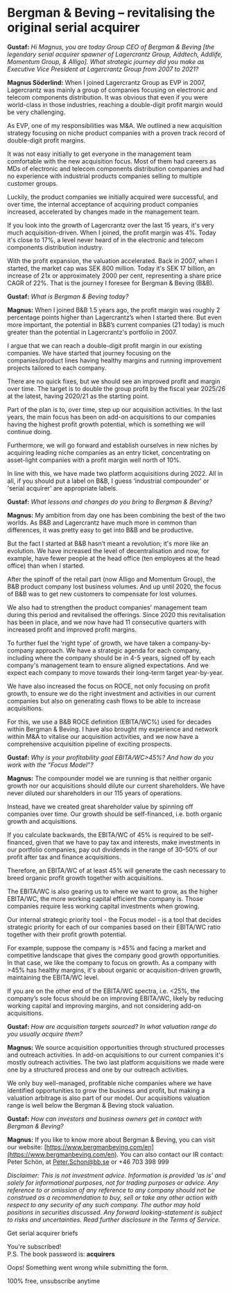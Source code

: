 # Bergman & Beving – revitalising the original serial acquirer

**Gustaf:** _Hi Magnus, you are today Group CEO of Bergman & Beving \[the legendary serial acquirer spawner of Lagercrantz Group, Addtech, Addlife, Momentum Group, & Alligo\]. What strategic journey did you make as Executive Vice President at Lagercrantz Group from 2007 to 2021?_

**Magnus Söderlind:** When I joined Lagercrantz Group as EVP in 2007, Lagercrantz was mainly a group of companies focusing on electronic and telecom components distribution. It was obvious that even if you were world-class in those industries, reaching a double-digit profit margin would be very challenging.

As EVP, one of my responsibilities was M&A. We outlined a new acquisition strategy focusing on niche product companies with a proven track record of double-digit profit margins.

It was not easy initially to get everyone in the management team comfortable with the new acquisition focus. Most of them had careers as MDs of electronic and telecom components distribution companies and had no experience with industrial products companies selling to multiple customer groups.

Luckily, the product companies we initially acquired were successful, and over time, the internal acceptance of acquiring product companies increased, accelerated by changes made in the management team.

If you look into the growth of Lagercrantz over the last 15 years, it's very much acquisition-driven. When I joined, the profit margin was 4%. Today it's close to 17%, a level never heard of in the electronic and telecom components distribution industry.

With the profit expansion, the valuation accelerated. Back in 2007, when I started, the market cap was SEK 800 million. Today it's SEK 17 billion, an increase of 21x or approximately 2000 per cent, representing a share price CAGR of 22%. That is the journey I foresee for Bergman & Beving (B&B).



**Gustaf:** _What is Bergman & Beving today?_

**Magnus:** When I joined B&B 1.5 years ago, the profit margin was roughly 2 percentage points higher than Lagercrantz’s when I started there. But even more important, the potential in B&B’s current companies (21 today) is much greater than the potential in Lagercrantz's portfolio in 2007.

I argue that we can reach a double-digit profit margin in our existing companies. We have started that journey focusing on the companies/product lines having healthy margins and running improvement projects tailored to each company.

There are no quick fixes, but we should see an improved profit and margin over time. The target is to double the group profit by the fiscal year 2025/26 at the latest, having 2020/21 as the starting point.

Part of the plan is to, over time, step up our acquisition activities. In the last years, the main focus has been on add-on acquisitions to our companies having the highest profit growth potential, which is something we will continue doing.

Furthermore, we will go forward and establish ourselves in new niches by acquiring leading niche companies as an entry ticket, concentrating on asset-light companies with a profit margin well north of 10%.

In line with this, we have made two platform acquisitions during 2022. All in all, if you should put a label on B&B, I guess ‘industrial compounder' or 'serial acquirer' are appropriate labels.



**Gustaf:** _What lessons and changes do you bring to Bergman & Beving?_

**Magnus:** My ambition from day one has been combining the best of the two worlds. As B&B and Lagercrantz have much more in common than differences, it was pretty easy to get into B&B and be productive.

But the fact I started at B&B hasn’t meant a revolution; it's more like an evolution. We have increased the level of decentralisation and now, for example, have fewer people at the head office (ten employees at the head office) than when I started.

After the spinoff of the retail part (now Alligo and Momentum Group), the B&B product company lost business volumes. And up until 2020, the focus of B&B was to get new customers to compensate for lost volumes.

We also had to strengthen the product companies' management team during this period and revitalised the offerings. Since 2020 this revitalisation has been in place, and we now have had 11 consecutive quarters with increased profit and improved profit margins.

To further fuel the ‘right type’ of growth, we have taken a company-by-company approach. We have a strategic agenda for each company, including where the company should be in 4-5 years, signed off by each company's management team to ensure aligned expectations. And we expect each company to move towards their long-term target year-by-year.

We have also increased the focus on ROCE, not only focusing on profit growth, to ensure we do the right investment and activities in our current companies but also on generating cash flows to be able to increase acquisitions.

For this, we use a B&B ROCE definition (EBITA/WC%) used for decades within Bergman & Beving. I have also brought my experience and network within M&A to vitalise our acquisition activities, and we now have a comprehensive acquisition pipeline of exciting prospects.



**Gustaf:** _Why is your profitability goal EBITA/WC>45%? And how do you work with the “Focus Model”?_  

**Magnus:** The compounder model we are running is that neither organic growth nor our acquisitions should dilute our current shareholders. We have never diluted our shareholders in our 115 years of operations.

Instead, have we created great shareholder value by spinning off companies over time. Our growth should be self-financed, i.e. both organic growth and acquisitions.

If you calculate backwards, the EBITA/WC of 45% is required to be self-financed, given that we have to pay tax and interests, make investments in our portfolio companies, pay out dividends in the range of 30-50% of our profit after tax and finance acquisitions.

Therefore, an EBITA/WC of at least 45% will generate the cash necessary to breed organic profit growth together with acquisitions.

The EBITA/WC is also gearing us to where we want to grow, as the higher EBITA/WC, the more working capital efficient the company is. Those companies require less working capital investments when growing.

Our internal strategic priority tool - the Focus model - is a tool that decides strategic priority for each of our companies based on their EBITA/WC ratio together with their profit growth potential.

For example, suppose the company is >45% and facing a market and competitive landscape that gives the company good growth opportunities. In that case, we like the company to focus on growth. As a company with >45% has healthy margins, it's about organic or acquisition-driven growth, maintaining the EBITA/WC level.

If you are on the other end of the EBITA/WC spectra, i.e. <25%, the company’s sole focus should be on improving EBITA/WC, likely by reducing working capital and improving margins, and not considering add-on acquisitions.



**Gustaf:** _How are acquisition targets sourced? In what valuation range do you usually acquire them?_

**Magnus:** We source acquisition opportunities through structured processes and outreach activities. In add-on acquisitions to our current companies it's mostly outreach activities. The two last platform acquisitions we made were one by a structured process and one by our outreach activities.

We only buy well-managed, profitable niche companies where we have identified opportunities to grow the business and profit, but making a valuation arbitrage is also part of our model. Our acquisitions valuation range is well below the Bergman & Beving stock valuation.



**Gustaf:** _How can investors and business owners get in contact with Bergman & Beving?_

**Magnus:** If you like to know more about Bergman & Beving, you can visit our website: [https://www.bergmanbeving.com/en](https://www.bergmanbeving.com/en). You can also contact our IR contact: Peter Schön, at [Peter.Schon@bb.se](mailto:Peter.Schon@bb.se) or +46 703 398 999

_Disclaimer: This is not investment advice. Information is provided 'as is' and solely for informational purposes, not for trading purposes or advice. Any reference to or omission of any reference to any company should not be construed as a recommendation to buy, sell or take any other action with respect to any security of any such company. The author may hold positions in securities discussed. Any forward looking-statement is subject to risks and uncertainties. Read further disclosure in the Terms of Service._

Get serial acquirer briefs

You're subscribed!  
P.S. The book password is: **acquirers**

Oops! Something went wrong while submitting the form.

100% free, unsubscribe anytime